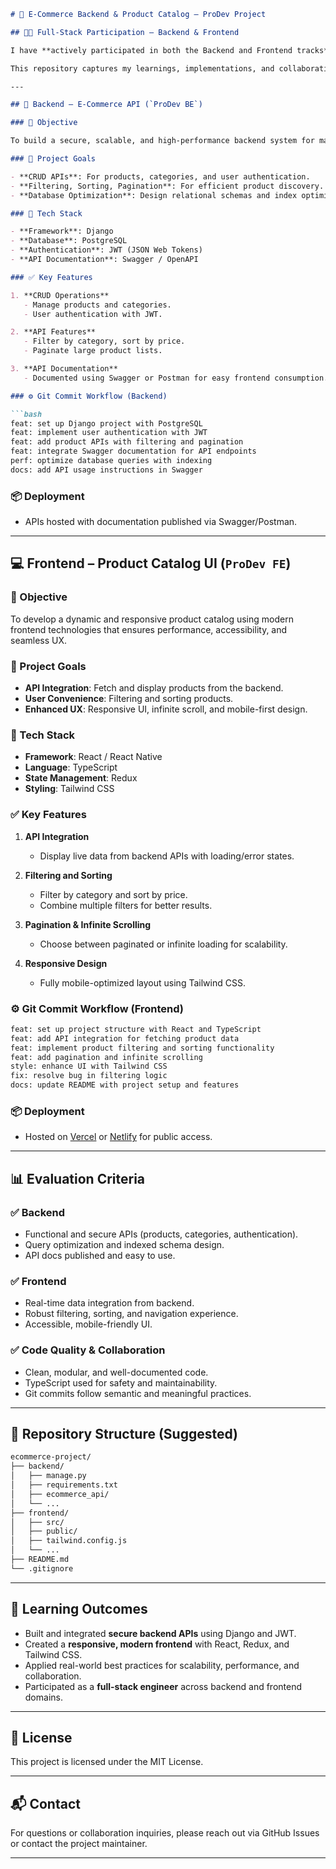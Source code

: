 
````markdown
# 🛒 E-Commerce Backend & Product Catalog – ProDev Project

## 👨‍💻 Full-Stack Participation – Backend & Frontend

I have **actively participated in both the Backend and Frontend tracks** of the **ProDev Engineering Program**, selecting the **E-Commerce Platform Creation** as my capstone project. This dual-role experience gave me hands-on exposure to full-stack development — from designing scalable APIs and secure authentication systems to building responsive, user-centric product catalogs on the frontend.

This repository captures my learnings, implementations, and collaboration as a full-stack developer in a real-world simulation setting.

---

## 🔧 Backend – E-Commerce API (`ProDev BE`)

### 🎯 Objective

To build a secure, scalable, and high-performance backend system for managing products, categories, and users, complete with API integrations and database optimizations.

### 🚀 Project Goals

- **CRUD APIs**: For products, categories, and user authentication.
- **Filtering, Sorting, Pagination**: For efficient product discovery.
- **Database Optimization**: Design relational schemas and index optimization.

### 🧰 Tech Stack

- **Framework**: Django
- **Database**: PostgreSQL
- **Authentication**: JWT (JSON Web Tokens)
- **API Documentation**: Swagger / OpenAPI

### ✅ Key Features

1. **CRUD Operations**
   - Manage products and categories.
   - User authentication with JWT.

2. **API Features**
   - Filter by category, sort by price.
   - Paginate large product lists.

3. **API Documentation**
   - Documented using Swagger or Postman for easy frontend consumption.

### ⚙️ Git Commit Workflow (Backend)

```bash
feat: set up Django project with PostgreSQL
feat: implement user authentication with JWT
feat: add product APIs with filtering and pagination
feat: integrate Swagger documentation for API endpoints
perf: optimize database queries with indexing
docs: add API usage instructions in Swagger
````

### 📦 Deployment

* APIs hosted with documentation published via Swagger/Postman.

---

## 💻 Frontend – Product Catalog UI (`ProDev FE`)

### 🎯 Objective

To develop a dynamic and responsive product catalog using modern frontend technologies that ensures performance, accessibility, and seamless UX.

### 🚀 Project Goals

* **API Integration**: Fetch and display products from the backend.
* **User Convenience**: Filtering and sorting products.
* **Enhanced UX**: Responsive UI, infinite scroll, and mobile-first design.

### 🧰 Tech Stack

* **Framework**: React / React Native
* **Language**: TypeScript
* **State Management**: Redux
* **Styling**: Tailwind CSS

### ✅ Key Features

1. **API Integration**

   * Display live data from backend APIs with loading/error states.

2. **Filtering and Sorting**

   * Filter by category and sort by price.
   * Combine multiple filters for better results.

3. **Pagination & Infinite Scrolling**

   * Choose between paginated or infinite loading for scalability.

4. **Responsive Design**

   * Fully mobile-optimized layout using Tailwind CSS.

### ⚙️ Git Commit Workflow (Frontend)

```bash
feat: set up project structure with React and TypeScript
feat: add API integration for fetching product data
feat: implement product filtering and sorting functionality
feat: add pagination and infinite scrolling
style: enhance UI with Tailwind CSS
fix: resolve bug in filtering logic
docs: update README with project setup and features
```

### 📦 Deployment

* Hosted on [Vercel](https://vercel.com) or [Netlify](https://netlify.com) for public access.

---

## 📊 Evaluation Criteria

### ✅ Backend

* Functional and secure APIs (products, categories, authentication).
* Query optimization and indexed schema design.
* API docs published and easy to use.

### ✅ Frontend

* Real-time data integration from backend.
* Robust filtering, sorting, and navigation experience.
* Accessible, mobile-friendly UI.

### ✅ Code Quality & Collaboration

* Clean, modular, and well-documented code.
* TypeScript used for safety and maintainability.
* Git commits follow semantic and meaningful practices.

---

## 📂 Repository Structure (Suggested)

```bash
ecommerce-project/
├── backend/
│   ├── manage.py
│   ├── requirements.txt
│   ├── ecommerce_api/
│   └── ...
├── frontend/
│   ├── src/
│   ├── public/
│   ├── tailwind.config.js
│   └── ...
├── README.md
└── .gitignore
```

---

## 🧠 Learning Outcomes

* Built and integrated **secure backend APIs** using Django and JWT.
* Created a **responsive, modern frontend** with React, Redux, and Tailwind CSS.
* Applied real-world best practices for scalability, performance, and collaboration.
* Participated as a **full-stack engineer** across backend and frontend domains.

---

## 📄 License

This project is licensed under the MIT License.

---

## 📬 Contact

For questions or collaboration inquiries, please reach out via GitHub Issues or contact the project maintainer.

---

